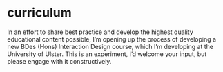 curriculum
==========

In an effort to share best practice and develop the highest quality educational content possible, I’m opening up the process of developing a new BDes (Hons) Interaction Design course, which I’m developing at the University of Ulster. This is an experiment, I’d welcome your input, but please engage with it constructively.
